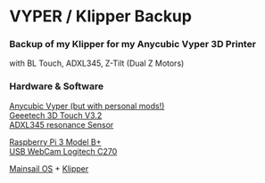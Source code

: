 # VYPER / Klipper Backup

### Backup of my Klipper for my Anycubic Vyper 3D Printer<br />

with BL Touch, ADXL345, Z-Tilt (Dual Z Motors)<br />

### Hardware & Software<br />
[Anycubic Vyper (but with personal mods!)](https://www.anycubic.com/products/anycubic-vyper)<br />
[Geeetech 3D Touch V3.2](https://www.geeetech.com/geeetech-3d-touch-v32-auto-leveling-sensor-p-1010.html)<br />
[ADXL345 resonance Sensor](https://www.klipper3d.org/Measuring_Resonances.html)<br />

[Raspberry Pi 3 Model B+](https://www.raspberrypi.com/products/raspberry-pi-3-model-b-plus/)<br />
[USB WebCam Logitech C270](https://www.logitech.com/de-de/products/webcams/c270-hd-webcam.960-001063.html)<br />

[Mainsail OS](https://docs.mainsail.xyz/) + [Klipper](https://www.klipper3d.org/)<br />
 
